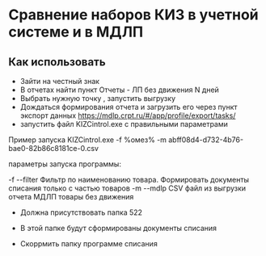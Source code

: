 ﻿# Сравнение наборов КИЗ в учетной системе и в МДЛП

## Как использовать 

* Зайти на честный знак
* В отчетах найти пункт Отчеты - ЛП без движения N дней 
* Выбрать нужную точку , запустить выгрузку
* Дождаться формирования отчета и загрузить его через пункт экспорт данных https://mdlp.crpt.ru/#/app/profile/export/tasks/
* запустить файл KIZCintrol.exe с правильными параметрами 

Пример запуска 
KIZCintrol.exe -f %омез% -m abff08d4-d732-4b76-bae0-82b86c8181ce-0.csv

параметры запуска программы:

-f --filter Фильтр по наименованию товара. Формировать документы списания только с частью товаров 
-m --mdlp  CSV  файл из выгрузки отчета МДЛП товары без движения


* Должна присутствовать папка 522
* В этой папке будут сформированы документы списания

* Скоррмить папку программе списания